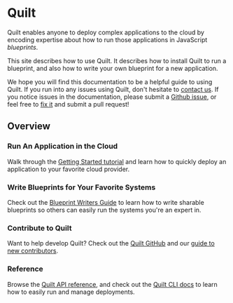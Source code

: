 # Quilt

Quilt enables anyone to deploy complex applications to the cloud
by encoding expertise about how to run those applications in JavaScript
_blueprints_.

This site describes how to use Quilt. It describes how to
install Quilt to run a blueprint, and also how to write your own blueprint
for a new application.

We hope you will find this documentation to be a helpful guide to
using Quilt.  If you run into any issues using Quilt,
don't hesitate to
[contact us](http://quilt.io/#contact). If you notice
issues in the documentation, please submit a
[Github issue](https://github.com/quilt/quilt/issues/new),
or feel free to
[fix it](https://github.com/quilt/quilt/tree/master/docs)
and submit a pull request!

## Overview

### Run An Application in the Cloud
Walk through the [Getting Started tutorial](#installing-quilt) and learn how to
quickly deploy an application to your favorite cloud provider.

### Write Blueprints for Your Favorite Systems
Check out the [Blueprint Writers Guide](#blueprint-writers-guide) to learn how
to write sharable blueprints so others can easily run the systems you're an
expert in.

### Contribute to Quilt
Want to help develop Quilt? Check out the
[Quilt GitHub](https://github.com/quilt/quilt) and our
[guide to new contributors](#developing-quilt).

### Reference
Browse the [Quilt API reference](#quilt-js-api-documentation), and check out the
[Quilt CLI docs](#quilt-cli) to learn how to easily run and manage deployments.
